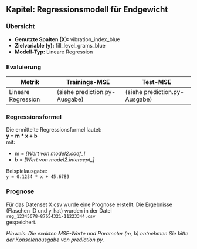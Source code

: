 ## Kapitel: Regressionsmodell für Endgewicht

### Übersicht
- **Genutzte Spalten (X):** vibration_index_blue  
- **Zielvariable (y):** fill_level_grams_blue  
- **Modell-Typ:** Lineare Regression  

### Evaluierung
| Metrik              | Trainings-MSE | Test-MSE  |
|---------------------|---------------|-----------|
| Lineare Regression  |  (siehe prediction.py-Ausgabe) | (siehe prediction.py-Ausgabe) |

### Regressionsformel
Die ermittelte Regressionsformel lautet:  
**y = m * x + b**  
mit:  
- m = *[Wert von model2.coef_]*  
- b = *[Wert von model2.intercept_]*  

Beispielausgabe:  
`y = 0.1234 * x + 45.6789`

### Prognose
Für das Datenset X.csv wurde eine Prognose erstellt. Die Ergebnisse (Flaschen ID und y_hat) wurden in der Datei  
`reg_12345678-87654321-11223344.csv`  
gespeichert.

*Hinweis: Die exakten MSE-Werte und Parameter (m, b) entnehmen Sie bitte der Konsolenausgabe von prediction.py.*
